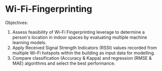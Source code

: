 # Wi-Fi-Fingerprinting
Objectives:
1. Assess feasibility of Wi-Fi Fingerprinting leverage to
determine a person's location in indoor spaces by
evaluating multiple machine learning models.
2. Apply Received Signal Strength Indicators (RSSI) values
recorded from multiple Wi-Fi hotspots within the building as
input data for modelling.
3. Compare classification (Accuracy & Kappa) and
regression (RMSE & MAE) algorithms and select the best
performance.
